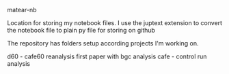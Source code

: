 matear-nb

Location for storing my notebook files. I use the juptext extension to convert 
the notebook file to plain py file for storing on github

The repository has folders setup according projects I'm working on.

d60 - cafe60 reanalysis first paper with bgc analysis
cafe - control run analysis

